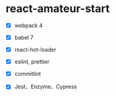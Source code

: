 # react-amateur-start

- [x] webpack 4
- [x] babel 7
- [x] react-hot-loader
- [x] eslint, prettier
- [x] commitlint
- [x] Jest、Enzyme、Cypress

